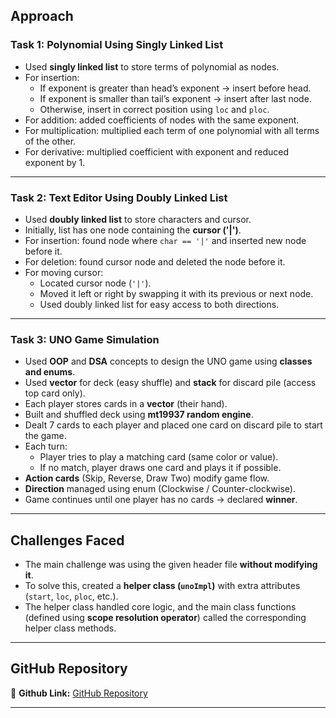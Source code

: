
## **Approach**

### **Task 1: Polynomial Using Singly Linked List**
- Used **singly linked list** to store terms of polynomial as nodes.  
- For insertion:
  - If exponent is greater than head’s exponent → insert before head.  
  - If exponent is smaller than tail’s exponent → insert after last node.  
  - Otherwise, insert in correct position using `loc` and `ploc`.  
- For addition: added coefficients of nodes with the same exponent.  
- For multiplication: multiplied each term of one polynomial with all terms of the other.  
- For derivative: multiplied coefficient with exponent and reduced exponent by 1.  

---

### **Task 2: Text Editor Using Doubly Linked List**
- Used **doubly linked list** to store characters and cursor.  
- Initially, list has one node containing the **cursor ('|')**.  
- For insertion: found node where `char == '|'` and inserted new node before it.  
- For deletion: found cursor node and deleted the node before it.  
- For moving cursor:
  - Located cursor node (`'|'`).  
  - Moved it left or right by swapping it with its previous or next node.  
  - Used doubly linked list for easy access to both directions.  

---

### **Task 3: UNO Game Simulation**
- Used **OOP** and **DSA** concepts to design the UNO game using **classes and enums**.  
- Used **vector** for deck (easy shuffle) and **stack** for discard pile (access top card only).  
- Each player stores cards in a **vector** (their hand).  
- Built and shuffled deck using **mt19937 random engine**.  
- Dealt 7 cards to each player and placed one card on discard pile to start the game.  
- Each turn:
  - Player tries to play a matching card (same color or value).  
  - If no match, player draws one card and plays it if possible.  
- **Action cards** (Skip, Reverse, Draw Two) modify game flow.  
- **Direction** managed using enum (Clockwise / Counter-clockwise).  
- Game continues until one player has no cards → declared **winner**.  

---

## **Challenges Faced**
- The main challenge was using the given header file **without modifying it**.  
- To solve this, created a **helper class (`unoImpl`)** with extra attributes (`start`, `loc`, `ploc`, etc.).  
- The helper class handled core logic, and the main class functions (defined using **scope resolution operator**) called the corresponding helper class methods.  

---

## **GitHub Repository**
🔗 **Github Link:** [GitHub Repository](https://github.com/MuhammadZaidAbbasi/DataStructure/tree/main)

---



